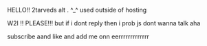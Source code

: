 HELLO!! 2tarveds alt .  ^_^ used outside of hosting

W2I !! PLEASE!!! but if i dont reply then i prob js dont wanna talk aha 

subscribe aand like and add me onn  eerrrrrrrrrrrrr

